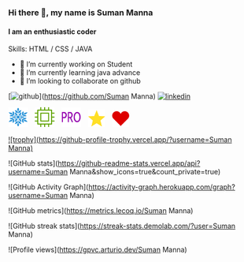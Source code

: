 ### Hi there 👋, my name is Suman  Manna
#### I am an enthusiastic coder

Skills:   HTML / CSS / JAVA

- 🔭 I’m currently working on Student 
- 🌱 I’m currently learning java advance 
- 👯 I’m looking to collaborate on github 


[<img src='https://cdn.jsdelivr.net/npm/simple-icons@3.0.1/icons/github.svg' alt='github' height='40'>](https://github.com/Suman Manna)  [<img src='https://cdn.jsdelivr.net/npm/simple-icons@3.0.1/icons/linkedin.svg' alt='linkedin' height='40'>](https://www.linkedin.com/in/linkedin.com/in/saheb-manna-6b430125a/)  

<a href='https://archiveprogram.github.com/'><img src='https://raw.githubusercontent.com/acervenky/animated-github-badges/master/assets/acbadge.gif' width='40' height='40'></a> <a href='https://docs.github.com/en/developers'><img src='https://raw.githubusercontent.com/acervenky/animated-github-badges/master/assets/devbadge.gif' width='40' height='40'></a> <a href='https://github.com/pricing'><img src='https://raw.githubusercontent.com/acervenky/animated-github-badges/master/assets/pro.gif' width='40' height='40'></a> <a href='https://stars.github.com/'><img src='https://raw.githubusercontent.com/acervenky/animated-github-badges/master/assets/starbadge.gif' width='35' height='35'></a> <a href='https://docs.github.com/en/github/supporting-the-open-source-community-with-github-sponsors'><img src='https://raw.githubusercontent.com/acervenky/animated-github-badges/master/assets/sponsorbadge.gif' width='35' height='35'></a> 

[![trophy](https://github-profile-trophy.vercel.app/?username=Suman Manna)](https://github.com/ryo-ma/github-profile-trophy)

![GitHub stats](https://github-readme-stats.vercel.app/api?username=Suman Manna&show_icons=true&count_private=true)  

![GitHub Activity Graph](https://activity-graph.herokuapp.com/graph?username=Suman Manna)  

![GitHub metrics](https://metrics.lecoq.io/Suman Manna)  

![GitHub streak stats](https://streak-stats.demolab.com/?user=Suman Manna)  

![Profile views](https://gpvc.arturio.dev/Suman Manna)  
